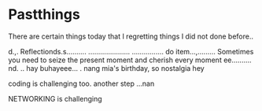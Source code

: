# Pastthings

There are certain things today that I regretting things I did not done before..

d.,.
Reflectionds.s..........
.....................
................
do item...,.........
Sometimes you need to seize the present moment and cherish every moment ee..........
nd.
..
hay buhayeee...
.
nang mia's birthday, so nostalgia
hey

coding is challenging too.
another step ...nan

NETWORKING is challenging 
